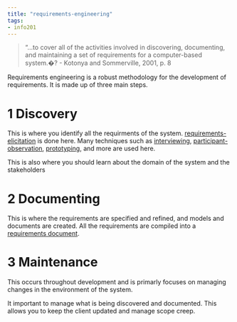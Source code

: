 ```yaml
---
title: "requirements-engineering"
tags: 
- info201
---
```


> “…to cover all of the activities involved in discovering, documenting, and maintaining a set of requirements for a computer-based system.�? - Kotonya and Sommerville, 2001, p. 8

Requirements engineering is a robust methodology for the development of requirements. It is made  up of three main steps.


# 1 Discovery

This is where you identify all the requirments of the system. [requirements-elicitation](notes/requirements-elicitation.md) is done here. Many techniques such as [interviewing](notes/interviewing.md), [participant-observation](notes/participant-observation.md), [prototyping](notes/prototyping.md), and more are used here.

This is also where you should learn about the domain of the system and the stakeholders

# 2 Documenting
This is where the requirements are specified and refined, and models and documents are created. All the requirements are compiled into a [requirements document](notes/requirements-document).

# 3 Maintenance
This occurs throughout development and is primarly focuses on managing changes in the environment of the system. 

It important to manage what is being discovered and documented. This allows you to keep the client updated and manage scope creep.
